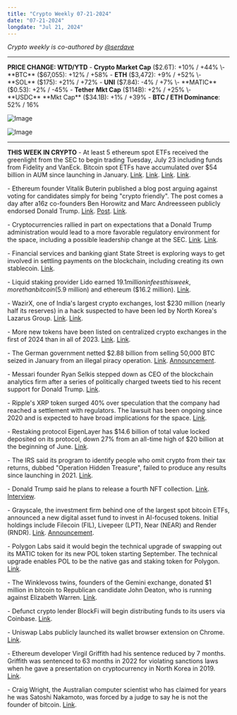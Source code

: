 ```yaml
---
title: "Crypto Weekly 07-21-2024"
date: "07-21-2024"
longdate: "Jul 21, 2024"
---
```


*Crypto weekly is co-authored by [@serdave](https://twitter.com/serdave_eth)*

---

**PRICE CHANGE: WTD/YTD**
\- **Crypto Market Cap** ($2.6T): +10% / +44%
\- **BTC** ($67,055): +12% / +58%
\- **ETH** ($3,472): +9% / +52%
\- **SOL** ($175): +21% / +72%
\- **UNI** ($7.84): -4% / +7%
\- **MATIC** ($0.53): +2% / -45%
\- **Tether** **Mkt Cap** ($114B): +2% / +25%
\- **USDC** **Mkt Cap** ($34.1B): +1% / +39%
\- **BTC / ETH Dominance**: 52% / 16%
  

![Image](/images/07-21-2024-1.png)

![Image](/images/07-21-2024-2.png)

---

**THIS WEEK IN CRYPTO**
\- At least 5 ethereum spot ETFs received the greenlight from the SEC to begin trading Tuesday, July 23 including funds from Fidelity and VanEck. Bitcoin spot ETFs have accumulated over $54 billion in AUM since launching in January. [Link](https://www.bloomberg.com/news/articles/2024-07-17/ether-etf-battle-for-supremacy-ignites-as-firms-reveal-proposed-fund-fees). [Link](https://www.reuters.com/technology/spot-ether-etfs-likely-begin-trading-july-23-industry-sources-say-2024-07-15/). [Link](https://fortune.com/crypto/2024/07/17/ethereum-etfs/). [Link](https://www.theblock.co/post/306482/five-spot-ethereum-etfs-including-fidelity-will-launch-on-july-23-exchange-cboe-says-in-notices). 

\- Ethereum founder Vitalik Buterin published a blog post arguing against voting for candidates simply for being "crypto friendly". The post comes a day after a16z co-founders Ben Horowitz and Marc Andreesseen publicly endorsed Donald Trump.  [Link](https://fortune.com/crypto/2024/07/18/ethereums-vitalik-buterin-warns-against-knee-jerk-crypto-voting-as-andreesen-horowitz-turns-to-trump/). [Post](https://vitalik.eth.limo/general/2024/07/17/procrypto.html). [Link](https://techcrunch.com/2024/07/17/ethereum-co-founders-warning-against-pro-crypto-candidates-are-they-in-it-for-the-right-reasons/). 

\- Cryptocurrencies rallied in part on expectations that a Donald Trump administration would lead to a more favorable regulatory environment for the space, including a possible leadership change at the SEC. [Link](https://fortune.com/crypto/2024/07/17/bitcoin-soars-9-as-trumps-electoral-odds-rise-maga-tokens-and-nfts-gain-too/). [Link](https://www.bloomberg.com/news/articles/2024-07-20/crypto-industry-wants-trump-to-win-and-call-off-the-sec). 

\- Financial services and banking giant State Street is exploring ways to get involved in settling payments on the blockchain, including creating its own stablecoin. [Link](https://www.bloomberg.com/news/articles/2024-07-17/state-street-said-to-explore-creating-stablecoin-deposit-token). 

\- Liquid staking provider Lido earned $19.1 million in fees this week, more than bitcoin ($5.9 million) and ethereum ($16.2 million). [Link](https://unchainedcrypto.com/defi-protocols-such-as-lido-are-generating-more-fees-than-layer-1-blockchains/). 

\- WazirX, one of India's largest crypto exchanges, lost $230 million (nearly half its reserves) in a hack suspected to have been led by North Korea's Lazarus Group. [Link](https://unchainedcrypto.com/230-million-wazirx-hack-potentially-linked-to-lazarus-group-say-blockchain-researchers/).  [Link](https://techcrunch.com/2024/07/21/wazirx-halts-trading-after-230-million-hit-to-crypto-exchange/). 

\- More new tokens have been listed on centralized crypto exchanges in the first of 2024 than in all of 2023. [Link](https://www.bloomberg.com/news/articles/2024-07-17/crypto-token-listings-on-major-exchanges-top-last-year-s-total-already). [Link](https://www.bloomberg.com/news/articles/2024-07-18/wazirx-pauses-crypto-rupee-withdrawals-after-wallet-breach-lyqzzwm1). 

\- The German government netted $2.88 billion from selling 50,000 BTC seized in January from an illegal piracy operation. [Link](https://unchainedcrypto.com/german-government-nets-2-9-billion-from-bitcoin-sale-says-price-was-irrelevant-to-emergency-sale-decision/). [Announcement](https://www.medienservice.sachsen.de/medien/news/1077662). 

\- Messari founder Ryan Selkis stepped down as CEO of the blockchain analytics firm after a series of politically charged tweets tied to his recent support for Donald Trump. [Link](https://fortune.com/crypto/2024/07/19/ryan-selkis-messari-trump-steps-down-ceo-politcally-charged-war/). 

\- Ripple's XRP token surged 40% over speculation that the company had reached a settlement with regulators. The lawsuit has been ongoing since 2020 and is expected to have broad implications for the space. [Link](https://www.bloomberg.com/news/articles/2024-07-17/settlement-speculation-pushes-xrp-to-forefront-of-crypto-rally). 

\- Restaking protocol EigenLayer has $14.6 billion of total value locked deposited on its protocol, down 27% from an all-time high of $20 billion at the beginning of June. [Link](https://www.theblock.co/post/305378/eigenlayer-exodus-leads-wider-decline-in-the-restaking-sector). 

\- The IRS said its program to identify people who omit crypto from their tax returns, dubbed "Operation Hidden Treasure", failed to produce any results since launching in 2021. [Link](https://www.wsj.com/livecoverage/stock-market-today-bank-earnings-07-15-2024/card/irs-program-fails-to-uncover-hidden-treasure--rhKi1gdPgKRAjKVtIFvP). 

\- Donald Trump said he plans to release a fourth NFT collection. [Link](https://www.coindesk.com/policy/2024/07/16/trump-says-hell-release-fourth-nft-collection-the-people-want-me-to-do-another-one/). [Interview](https://www.bloomberg.com/features/2024-trump-interview-transcript/?srnd=phx-businessweek). 

\- Grayscale, the investment firm behind one of the largest spot bitcoin ETFs, announced a new digital asset fund to invest in AI-focused tokens. Initial holdings include Filecoin (FIL), Livepeer (LPT), Near (NEAR) and Render (RNDR). [Link](https://www.coindesk.com/markets/2024/07/17/grayscale-launches-artificial-intelligence-focused-crypto-fund-ai-tokens-gain/). [Announcement](https://www.globenewswire.com/news-release/2024/07/17/2914647/0/en/Grayscale-Investments-Launches-New-Decentralized-AI-Fund.html). 

\- Polygon Labs said it would begin the technical upgrade of swapping out its MATIC token for its new POL token starting September. The technical upgrade enables POL to be the native gas and staking token for Polygon. [Link](https://www.coindesk.com/tech/2024/07/18/polygon-sets-september-date-for-migration-to-pol-token-from-matic/). 

\- The Winklevoss twins, founders of the Gemini exchange, donated $1 million in bitcoin to Republican candidate John Deaton, who is running against Elizabeth Warren. [Link](https://www.theblock.co/post/306260/winklevoss-twins-donate-1-million-in-bitcoin-to-sen-warrens-rival). 

\- Defunct crypto lender BlockFi will begin distributing funds to its users via Coinbase. [Link](https://www.theblock.co/post/306088/blockfi-crypto-distributions-coinbase-july). 

\- Uniswap Labs publicly launched its wallet browser extension on Chrome. [Link](https://www.theblock.co/post/305414/uniswap-labs-publicly-launches-wallet-browser-extension-supporting-11-blockchains). 

\- Ethereum developer Virgil Griffith had his sentence reduced by 7 months. Griffith was sentenced to 63 months in 2022 for violating sanctions laws when he gave a presentation on cryptocurrency in North Korea in 2019. [Link](https://www.theblock.co/post/305941/ethereum-developer-virgil-griffiths-sentencing-reduced-by-seven-months). 

\- Craig Wright, the Australian computer scientist who has claimed for years he was Satoshi Nakamoto, was forced by a judge to say he is not the founder of bitcoin. [Link](https://www.theblock.co/post/305731/craig-wright-forced-to-post-that-he-is-not-actually-bitcoin-founder-satoshi-nakamoto-following-uk-ruling). 



